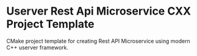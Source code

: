 # Userver Rest Api Microservice CXX Project Template
CMake project template for creating Rest API Microservice using modern C++ userver framework.
